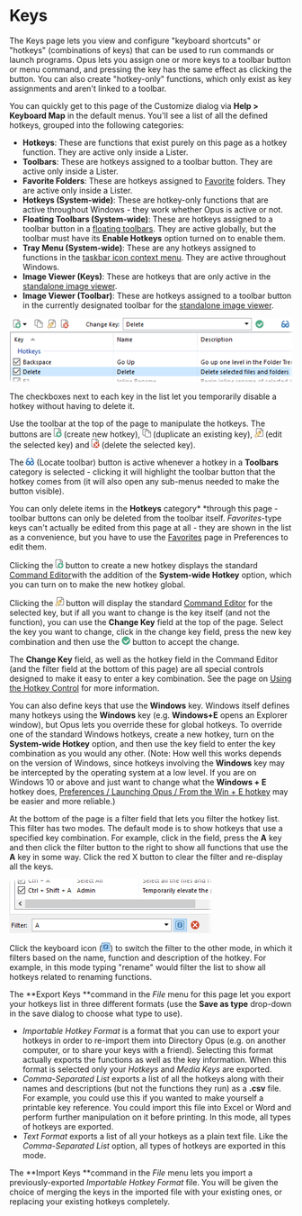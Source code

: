# Keys

The Keys page lets you view and configure "keyboard shortcuts" or "hotkeys" (combinations of keys) that can be used to run commands or launch programs. Opus lets you assign one or more keys to a toolbar button or menu command, and pressing the key has the same effect as clicking the button. You can also create "hotkey-only" functions, which only exist as key assignments and aren't linked to a toolbar.

You can quickly get to this page of the Customize dialog via **Help \> Keyboard Map** in the default menus. You'll see a list of all the defined hotkeys, grouped into the following categories:

- **Hotkeys**: These are functions that exist purely on this page as a hotkey function. They are active only inside a Lister.
- **Toolbars**: These are hotkeys assigned to a toolbar button. They are active only inside a Lister.
- **Favorite Folders**: These are hotkeys assigned to [Favorite](/Manual/basic_concepts/the_lister/navigation/favorites.md) folders. They are active only inside a Lister.
- **Hotkeys (System-wide)**: These are hotkey-only functions that are active throughout Windows - they work whether Opus is active or not.
- **Floating Toolbars (System-wide)**: These are hotkeys assigned to a toolbar button in a [floating toolbars](/Manual/additional_functionality/floating_toolbars/RAEDME.md). They are active globally, but the toolbar must have its **Enable Hotkeys** option turned on to enable them.
- **Tray Menu (System-wide)**: These are any hotkeys assigned to functions in the [taskbar icon context menu](context_menus.md). They are active throughout Windows.
- **Image Viewer (Keys)**: These are hotkeys that are only active in the [standalone image viewer](/Manual/additional_functionality/viewing_images/RAEDME.md).
- **Image Viewer (Toolbar)**: These are hotkeys assigned to a toolbar button in the currently designated toolbar for the [standalone image viewer](/Manual/additional_functionality/viewing_images/RAEDME.md).

![](/Manual/images/media/customize_-_keys.png)

The checkboxes next to each key in the list let you temporarily disable a hotkey without having to delete it.

Use the toolbar at the top of the page to manipulate the hotkeys. The buttons are ![](/Manual/images/media/favorites_-_add.png) (create new hotkey), ![](/Manual/images/media/filters_-_duplicate.png) (duplicate an existing key), ![](/Manual/images/media/favorties_-_edit.png) (edit the selected key) and ![](/Manual/images/media/favorites_-_delete.png) (delete the selected key).

The ![](/Manual/images/media/keys_-_locate_toolbar.png) (Locate toolbar) button is active whenever a hotkey in a **Toolbars** category is selected - clicking it will highlight the toolbar button that the hotkey comes from (it will also open any sub-menus needed to make the button visible).

You can only delete items in the **Hotkeys** category* *through this page - toolbar buttons can only be deleted from the toolbar itself. *Favorites*-type keys can't actually be edited from this page at all - they are shown in the list as a convenience, but you have to use the [Favorites](/Manual/preferences/preferences_categories/favorites_and_recent/favorites.md) page in Preferences to edit them.

Clicking the ![](/Manual/images/media/favorites_-_add.png) button to create a new hotkey displays the standard [Command Editor](../creating_your_own_buttons/command_editor/RAEDME.md)with the addition of the **System-wide Hotkey** option, which you can turn on to make the new hotkey global.

Clicking the ![](/Manual/images/media/favorties_-_edit.png) button will display the standard [Command Editor](../creating_your_own_buttons/command_editor/RAEDME.md) for the selected key, but if all you want to change is the key itself (and not the function), you can use the **Change Key** field at the top of the page. Select the key you want to change, click in the change key field, press the new key combination and then use the ![](/Manual/images/media/change_key.png) button to accept the change.  

The **Change Key** field, as well as the hotkey field in the Command Editor (and the filter field at the bottom of this page) are all special controls designed to make it easy to enter a key combination. See the page on [Using the Hotkey Control](../creating_your_own_buttons/command_editor/using_the_hotkey_control.md) for more information.

You can also define keys that use the **Windows** key. Windows itself defines many hotkeys using the **Windows** key (e.g. **Windows+E** opens an Explorer window), but Opus lets you override these for global hotkeys. To override one of the standard Windows hotkeys, create a new hotkey, turn on the **System-wide Hotkey** option, and then use the key field to enter the key combination as you would any other. (Note: How well this works depends on the version of Windows, since hotkeys involving the **Windows** key may be intercepted by the operating system at a low level. If you are on Windows 10 or above and just want to change what the **Windows + E** hotkey does, [Preferences / Launching Opus / From the Win + E hotkey](/Manual/preferences/preferences_categories/launching_opus/launching_opus_from_the_win-e_hotkey.md) may be easier and more reliable.)

At the bottom of the page is a filter field that lets you filter the hotkey list. This filter has two modes. The default mode is to show hotkeys that use a specified key combination. For example, click in the field, press the **A** key and then click the filter button to the right to show all functions that use the **A** key in some way. Click the red X button to clear the filter and re-display all the keys.

![](/Manual/images/media/key_filter.png)

Click the keyboard icon (![](/Manual/images/media/key_filter_button.png)) to switch the filter to the other mode, in which it filters based on the name, function and description of the hotkey. For example, in this mode typing "rename" would filter the list to show all hotkeys related to renaming functions.

The **Export Keys **command in the *File* menu for this page let you export your hotkeys list in three different formats (use the **Save as type** drop-down in the save dialog to choose what type to use).

- *Importable Hotkey Format* is a format that you can use to export your hotkeys in order to re-import them into Directory Opus (e.g. on another computer, or to share your keys with a friend). Selecting this format actually exports the functions as well as the key information. When this format is selected only your *Hotkeys* and *Media Keys* are exported.
- *Comma-Separated List* exports a list of all the hotkeys along with their names and descriptions (but not the functions they run) as a **.csv** file. For example, you could use this if you wanted to make yourself a printable key reference. You could import this file into Excel or Word and perform further manipulation on it before printing. In this mode, all types of hotkeys are exported.
- *Text Format* exports a list of all your hotkeys as a plain text file. Like the *Comma-Separated List* option, all types of hotkeys are exported in this mode.

The **Import Keys **command in the *File* menu lets you import a previously-exported *Importable Hotkey Format* file. You will be given the choice of merging the keys in the imported file with your existing ones, or replacing your existing hotkeys completely.
